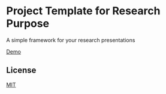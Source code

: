 # Project Template for Research Purpose 

A simple framework for your research presentations

[Demo](https://logenleedev.github.io/Research_Project_Template/)

## License

[MIT](https://choosealicense.com/licenses/mit/)
